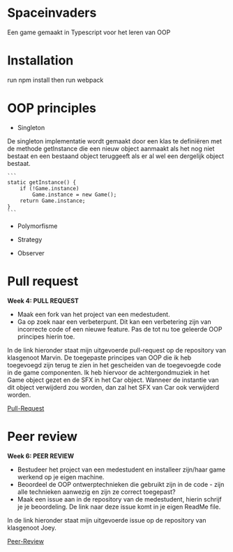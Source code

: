 # Spaceinvaders

Een game gemaakt in Typescript voor het leren van OOP

# Installation
run npm install then run webpack

# OOP principles

* Singleton 

De singleton implementatie wordt gemaakt door een klas te definiëren met de methode getInstance die een nieuw object aanmaakt als het nog niet bestaat en een bestaand object teruggeeft als er al wel een dergelijk object bestaat.

    ```
    static getInstance() {
        if (!Game.instance)
            Game.instance = new Game();
        return Game.instance;
    }
    ```

* Polymorfisme

* Strategy

* Observer 



# Pull request

__Week 4: PULL REQUEST__
* Maak een fork van het project van een medestudent.
* Ga op zoek naar een verbeterpunt. Dit kan een verbetering zijn van
incorrecte code of een nieuwe feature. Pas de tot nu toe geleerde OOP
principes hierin toe.

In de link hieronder staat mijn uitgevoerde pull-request op de repository van klasgenoot Marvin. De toegepaste principes van OOP die ik heb toegevoegd zijn terug te zien in het gescheiden van de toegevoegde code in de game componenten. Ik heb hiervoor de achtergondmuziek in het Game object gezet en de SFX in het Car object. Wanneer de instantie van dit object verwijderd zou worden, dan zal het SFX van Car ook verwijderd worden.

[Pull-Request](https://github.com/dafkas/typescript-game/pull/2)

# Peer review

__Week 6: PEER REVIEW__
* Bestudeer het project van een medestudent en installeer zijn/haar game
werkend op je eigen machine.
* Beoordeel de OOP ontwerptechnieken die gebruikt zijn in de code - zijn
alle technieken aanwezig en zijn ze correct toegepast?
* Maak een issue aan in de repository van de medestudent, hierin schrijf je
je beoordeling. De link naar deze issue komt in je eigen ReadMe file.

In de link hieronder staat mijn uitgevoerde issue op de repository van klasgenoot Joey. 

[Peer-Review](https://github.com/joey-school/Neverest/issues/1)
